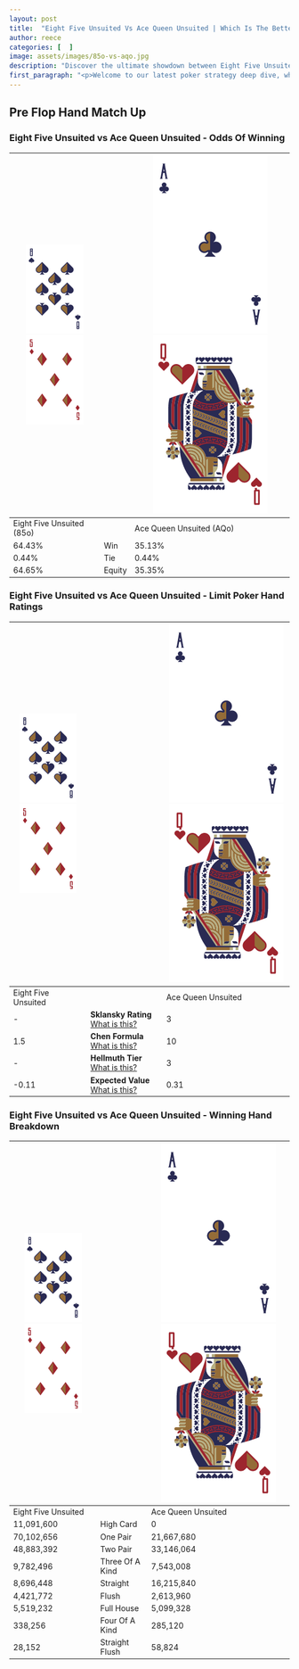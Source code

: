 ```yaml
---
layout: post
title:  "Eight Five Unsuited Vs Ace Queen Unsuited | Which Is The Better Hand In Poker? A Complete Guide"
author: reece
categories: [  ]
image: assets/images/85o-vs-aqo.jpg
description: "Discover the ultimate showdown between Eight Five Unsuited and Ace Queen Unsuited in poker! Uncover the odds, strategies, and scenarios where one hand triumphs over the other. Get ready to up your poker game with this thrilling analysis."
first_paragraph: "<p>Welcome to our latest poker strategy deep dive, where we're pitting two distinct hands against each other in a high-stakes showdown: Eight Five Unsuited vs Ace Queen Unsuited.</p><p>In the dynamic world of poker, every decision counts, and knowing which hand holds the upper hand is key to your success at the table.</p><p>In this article, we'll dissect these two hands, explore the scenarios where one dominates the other, and equip you with the knowledge to make strategic choices that can tip the odds in your favor.</p><p>Get ready to unravel the intriguing dynamics of these poker hands and elevate your game to new heights.</p>"
---
```




[comment]: # (sp0)

## Pre Flop Hand Match Up

<div class="table hand-ratings" markdown="1"> 



### Eight Five Unsuited vs Ace Queen Unsuited - Odds Of Winning


    
| ![image info](assets/images/hand1/8.png) ![image info](assets/images/hand1/5o.png) |  | ![image info](assets/images/hand2/A.png) ![image info](assets/images/hand2/Qo.png) |
| -------- | -------- | -------- |
| Eight Five Unsuited (85o) |  | Ace Queen Unsuited (AQo) |
| 64.43% | Win | 35.13% |
| 0.44% | Tie | 0.44% |
| 64.65% | Equity | 35.35% |




[comment]: # (sp1)



### Eight Five Unsuited vs Ace Queen Unsuited - Limit Poker Hand Ratings


    
| ![image info](assets/images/hand1/8.png) ![image info](assets/images/hand1/5o.png) |  | ![image info](assets/images/hand2/A.png) ![image info](assets/images/hand2/Qo.png) |
| -------- | -------- | -------- |
| Eight Five Unsuited |  | Ace Queen Unsuited |
| - | **Sklansky Rating** [What is this?](/sklansky-rating-explained) | 3 |
| 1.5 | **Chen Formula** [What is this?](/chen-formula-explained) | 10 |
| - | **Hellmuth Tier** [What is this?](/Hellmuth-tier-explained) | 3 |
| -0.11 | **Expected Value** [What is this?](/expected-value-explained) | 0.31 |




[comment]: # (sp2)



### Eight Five Unsuited vs Ace Queen Unsuited - Winning Hand Breakdown


    
| ![image info](assets/images/hand1/8.png) ![image info](assets/images/hand1/5o.png) |  | ![image info](assets/images/hand2/A.png) ![image info](assets/images/hand2/Qo.png) |
| -------- | -------- | -------- |
| Eight Five Unsuited |  | Ace Queen Unsuited |
| 11,091,600 | High Card | 0 |
| 70,102,656 | One Pair | 21,667,680 |
| 48,883,392 | Two Pair | 33,146,064 |
| 9,782,496 | Three Of A Kind | 7,543,008 |
| 8,696,448 | Straight | 16,215,840 |
| 4,421,772 | Flush | 2,613,960 |
| 5,519,232 | Full House | 5,099,328 |
| 338,256 | Four Of A Kind | 285,120 |
| 28,152 | Straight Flush | 58,824 |




[comment]: # (sp3)



</div>

[comment]: # (sp4)



[comment]: # (sp5)


